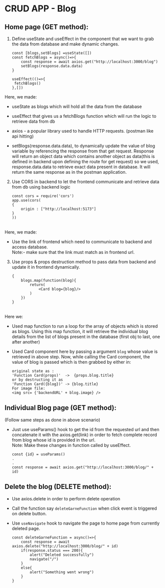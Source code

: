 # CRUD APP - Blog 
## Home page (GET method):
1) Define useState and useEffect in the component that we want to grab the data from database and make dynamic changes. 
    ```
    const [blogs,setBlogs] =useState([])
    const fetchBlogs = async()=>{
        const response = await axios.get("http://localhost:3000/blog")
        setBlogs(response.data.data)  
    }

    useEffect(()=>{
     fetchBlogs()   
    },[])
    ```

Here, we made:

* useState as blogs which will hold all the data from the database

* useEffect that gives us a fetchBlogs function which will run the logic to retrieve data from db

* axios - a popular library used to handle HTTP requests. (postman like api hitting)

* setBlogs(response.data.data), to dynamically update the value of blog variable by referencing the response from that get request. Response will return an object data which contains another object as data(this is defined in backend upon defining the route for get request) so we used, response.data.data to retrieve exact data present in database. It will return the same response as in the postman application. <br>


2) Use CORS in backend to let the frontend communicate and retrieve data from db using backend logic <br>
    ```
    const cors = require('cors')
    app.use(cors(
    {
        origin : ["http://localhost:5173"]
    }
    ))
    ```
<br>
Here, we made:

* Use the link of frontend which need to communicate to backend and access database. <br>
Note:- make sure that the link must match as in frontend url. <br>

3) Use props & props destruction method to pass data from backend and update it in frontend dynamically.
    ```
    {
        blogs.map(function(blog){
            return(
                <Card blog={blog}/>
            )
        })
    }
    ```
<br>
Here we:

* Used map function to run a loop for the array of objects which is stored as blogs. Using this map function, it will retrieve the individual blog details from the list of blogs present in the database (first obj to last, one after another) <br>

* Used Card component here by passing a argument `blog` whose value is retrieved in above step. Now, while calling the Card component, the value of blog is passed which is then grabbed by either in:
    ```
    original state as :
    'Function Card(props)'  ->  {props.blog.title} 
    or by destructing it as 
    'Function Card({blog})' -> {blog.title}
    For image file:
    <img src= {'backendURL' + blog.image} />
    ```

## Individual Blog page (GET method):
(Follow same steps as done in above scenario) <br>

* Just use useParams() hook to get the id from the requested url and then concatenate it with the axios.get(link) in order to fetch complete record from blog whose id is provided in the url. <br>
    Note: Make these changes in function called by useEffect.
    ```
    const {id} = useParams()
    .
    .
    const response = await axios.get("http://localhost:3000/blog/" + id)
    ```

## Delete the blog (DELETE method):

* Use axios.delete in order to perform delete operation

* Call the function say `deleteGarneFunction` when click event is triggered on delete button.

* Use `useNavigate` hook to navigate the page to home page from currently deleted page.

    ```
    const deleteGarneFunction = async()=>{
        const response = await axios.delete("http://localhost:3000/blog/" + id)
        if(response.status === 200){
            alert("Deleted successfully")
            navigate("/")
        }
        else{
            alert("Something went wrong")
        }
    }
    ```
